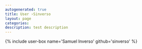 ```yaml
---
autogenerated: true
title: User ›Sinverso
layout: page
categories: 
description: test description
---
```


{% include user-box name='Samuel Inverso' github='sinverso' %}
